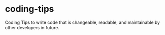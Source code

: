 # coding-tips
Coding Tips to write code that is changeable, readable, and maintainable by other developers in future.
